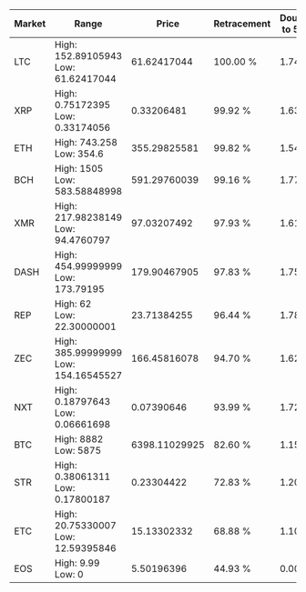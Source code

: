 | Market | Range | Price| Retracement | Doubles to 50% |
| --- | --- | --- | --- | --- |
| LTC | High: 152.89105943<br />Low: 61.62417044 | 61.62417044 | 100.00 % | 1.74 |
| XRP | High: 0.75172395<br />Low: 0.33174056 | 0.33206481 | 99.92 % | 1.63 |
| ETH | High: 743.258<br />Low: 354.6 | 355.29825581 | 99.82 % | 1.54 |
| BCH | High: 1505<br />Low: 583.58848998 | 591.29760039 | 99.16 % | 1.77 |
| XMR | High: 217.98238149<br />Low: 94.4760797 | 97.03207492 | 97.93 % | 1.61 |
| DASH | High: 454.99999999<br />Low: 173.79195 | 179.90467905 | 97.83 % | 1.75 |
| REP | High: 62<br />Low: 22.30000001 | 23.71384255 | 96.44 % | 1.78 |
| ZEC | High: 385.99999999<br />Low: 154.16545527 | 166.45816078 | 94.70 % | 1.62 |
| NXT | High: 0.18797643<br />Low: 0.06661698 | 0.07390646 | 93.99 % | 1.72 |
| BTC | High: 8882<br />Low: 5875 | 6398.11029925 | 82.60 % | 1.15 |
| STR | High: 0.38061311<br />Low: 0.17800187 | 0.23304422 | 72.83 % | 1.20 |
| ETC | High: 20.75330007<br />Low: 12.59395846 | 15.13302332 | 68.88 % | 1.10 |
| EOS | High: 9.99<br />Low: 0 | 5.50196396 | 44.93 % | 0.00 |
